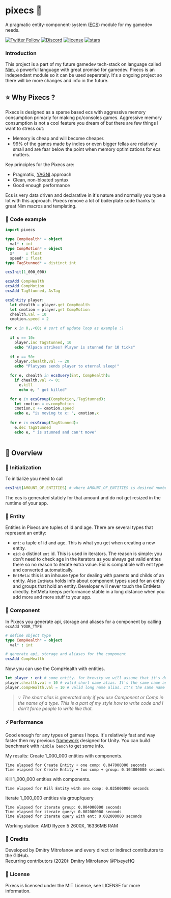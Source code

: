 # pixecs 🚀
A pragmatic entity-component-system ([ECS](https://en.wikipedia.org/wiki/Entity_component_system)) module for my gamedev needs.

[![Twitter Follow](https://img.shields.io/twitter/follow/PixeyeHQ?color=blue&label=Follow%20on%20Twitter&logo=%20&logoColor=%20&style=flat-square)](https://twitter.com/PixeyeHQ)
[![Discord](https://img.shields.io/discord/320945300892286996.svg?label=Discord)](http://discord.pixeye.games)
[![license](https://img.shields.io/badge/license-MIT-brightgreen.svg?style=flat-square)](https://github.com/PixeyeHQ/pixecs/blob/master/LICENSE)
[![stars](https://img.shields.io/github/stars/PixeyeHQ/pixecs?style=social)](https://github.com/PixeyeHQ/pixecs/stargazers)
 

### Introduction
This project is a part of my future gamedev tech-stack on language called [Nim](https://nim-lang.org/), a powerful language with great promise for gamedev. Pixecs is an independant module so it can be used seperately. It's a ongoing project so there will be more changes and info in the future.

## ⭐ Why Pixecs ?
Pixecs is designed as a sparse based ecs with aggressive memory consumption primarly for making pc/consoles games. Aggressive memory consumption is not a cool feature you dream of *but* there are few things I want to stress out:
- Memory is cheap and will become cheaper.
- 99% of the games made by indies or even bigger fellas are relatively small and are faar below the point when memory optimizations for ecs matters.

Key principles for the Pixecs are:
- Pragmatic, [YAGNI](https://en.wikipedia.org/wiki/You_aren%27t_gonna_need_it) approach
- Clean, non-bloated syntax
- Good enough performance

Ecs is very data driven and declarative in it's nature and normally you type a lot with this approach. Pixecs remove a lot of boilerplate code thanks to great Nim macros and templating.

### 📖 Code example

```nim
import pixecs

type CompHealth* = object
  val* : int
type CompMotion* = object
  x*     : float
  speed* : float
type TagStunned* = distinct int

ecsInit(1_000_000)

ecsAdd CompHealth
ecsAdd CompMotion
ecsAdd TagStunned, AsTag

ecsEntity player:
  let chealth = player.get CompHealth
  let cmotion = player.get CompMotion
  chealth.val = 10
  cmotion.speed = 2

for x in 0..<60: # sort of update loop as example :)
  
  if x == 10:
    player.inc TagStunned, 10
    echo "Alpaca strikes! Player is stunned for 10 ticks"
 
  if x == 50:
    player.chealth.val -= 20
    echo "Platypus sends player to eternal sleep!"

  for e, chealth in ecsQuery(Ent, CompHealth):
    if chealth.val <= 0:
      e.kill
      echo e, " got killed"

  for e in ecsGroup(CompMotion,!TagStunned):
    let cmotion = e.compMotion
    cmotion.x += cmotion.speed
    echo e, "is moving to x: ", cmotion.x
    
  for e in ecsGroup(TagStunned):
    e.dec TagStunned
    echo e, " is stunned and can't move"
  
```
## 📖 Overview
### 🔖 Initialization
To initialize you need to call 
```nim 
ecsInit(AMOUNT_OF_ENTITIES) # where AMOUNT_OF_ENTITIES is desired number of entities you want in the game.
```
The ecs is generated staticly for that amount and do not get resized in the runtime of your app. 

### 🔖 Entity
Entities in Pixecs are tuples of id and age. There are several types that represent an entity:
- ```ent```: a tuple of id and age. This is what you get when creating a new entity.
- ```eid```: a distinct ```ent``` id. This is used in iterators. The reason is simple: you don't need to check age in the iterators as you always get valid entites there so no reason to iterate extra value. Eid is compatible with ent type and converted automatically.
- ```EntMeta```: this is an inhouse type for dealing with parents and childs of an entity. Also ```EntMeta``` holds info about component types used for an entity and groups that hold an entity. Developer will never touch the EntMeta directly. EntMeta keeps performance stable in a long distance when you add more and more stuff to your app.


### 🔖 Component
In Pixecs you generate api, storage and aliases for a component by calling ```ecsAdd YOUR_TYPE```
```nim
# define object type
type CompHealth* = object
  val* : int

# generate api, storage and aliases for the component
ecsAdd CompHealth
```
Now you can use the CompHealth with entities.
```nim
let player : ent # some entity. for brevity we will assume that it's defined somewhere.
player.chealth.val = 10 # valid short name alias. It's the same name as type but word Component/Comp is shortened to c.
player.compHealth.val = 10 # valid long name alias. It's the same name as type but with first letter lowercased.
```

> 💡 *The short alias is generated only if you use Component or Comp in the name of a type. This is a part of my style how to write code and I don't force people to write like that.*



### ⚡ Performance
Good enough for any types of games I hope. It's relatively fast and way faster then my previous [framework](https://github.com/PixeyeHQ/actors.unity) designed for Unity. 
You can build benchmark with ```nimble bench``` to get some info.

My results:
Create 1_000_000 entities with components.
```
Time elapsed for Create Entity + one comp: 0.047000000 seconds
Time elapsed for Create Entity + two comp + group: 0.104000000 seconds
```
Kill 1_000_000 entities with components.
```
Time elapsed for Kill Entity with one comp: 0.035000000 seconds
```
Iterate 1_000_000 entities via group/query
```
Time elapsed for iterate group: 0.004000000 seconds
Time elapsed for iterate query: 0.002000000 seconds
Time elapsed for iterate query with ent: 0.002000000 seconds
```
Working station: AMD Ryzen 5 2600X, 16336MB RAM  

### 💬 Credits
Developed by Dmitry Mitrofanov and every direct or indirect contributors to the GitHub.     
Recurring contributors (2020): Dmitry Mitrofanov @PixeyeHQ

### 📘 License
Pixecs is licensed under the MIT License, see LICENSE for more information.
